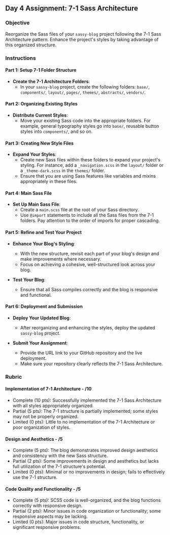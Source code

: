 ## Day 4 Assignment: 7-1 Sass Architecture

### Objective

Reorganize the Sass files of your `sassy-blog` project following the 7-1 Sass Architecture pattern. Enhance the project's styles by taking advantage of this organized structure.

### Instructions

#### Part 1: Setup 7-1 Folder Structure

- **Create the 7-1 Architecture Folders**:
  - In your `sassy-blog` project, create the following folders: `base/`, `components/`, `layout/`, `pages/`, `themes/`, `abstracts/`, `vendors/`.

#### Part 2: Organizing Existing Styles

- **Distribute Current Styles**:
  - Move your existing Sass code into the appropriate folders. For example, general typography styles go into `base/`, reusable button styles into `components/`, and so on.

#### Part 3: Creating New Style Files

- **Expand Your Styles**:
  - Create new Sass files within these folders to expand your project's styling. For instance, add a `_navigation.scss` in the `layout/` folder or a `_theme-dark.scss` in the `themes/` folder.
  - Ensure that you are using Sass features like variables and mixins appropriately in these files.

#### Part 4: Main Sass File

- **Set Up Main Sass File**:
  - Create a `main.scss` file at the root of your Sass directory.
  - Use `@import` statements to include all the Sass files from the 7-1 folders. Pay attention to the order of imports for proper cascading.

#### Part 5: Refine and Test Your Project

- **Enhance Your Blog's Styling**:

  - With the new structure, revisit each part of your blog's design and make improvements where necessary.
  - Focus on achieving a cohesive, well-structured look across your blog.

- **Test Your Blog**:
  - Ensure that all Sass compiles correctly and the blog is responsive and functional.

#### Part 6: Deployment and Submission

- **Deploy Your Updated Blog**:

  - After reorganizing and enhancing the styles, deploy the updated `sassy-blog` project.

- **Submit Your Assignment**:
  - Provide the URL link to your GitHub repository and the live deployment.
  - Make sure your repository clearly reflects the 7-1 Sass Architecture.

### Rubric

#### Implementation of 7-1 Architecture - /10

- Complete (10 pts): Successfully implemented the 7-1 Sass Architecture with all styles appropriately organized.
- Partial (5 pts): The 7-1 structure is partially implemented; some styles may not be properly organized.
- Limited (0 pts): Little to no implementation of the 7-1 Architecture or poor organization of styles.

#### Design and Aesthetics - /5

- Complete (5 pts): The blog demonstrates improved design aesthetics and consistency with the new Sass structure.
- Partial (2 pts): Some improvements in design and aesthetics but lacks full utilization of the 7-1 structure's potential.
- Limited (0 pts): Minimal or no improvements in design; fails to effectively use the 7-1 structure.

#### Code Quality and Functionality - /5

- Complete (5 pts): SCSS code is well-organized, and the blog functions correctly with responsive design.
- Partial (2 pts): Minor issues in code organization or functionality; some responsive aspects may be lacking.
- Limited (0 pts): Major issues in code structure, functionality, or significant responsive problems.
